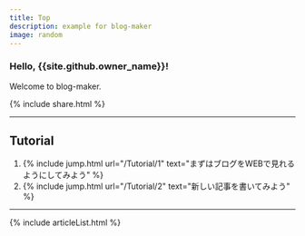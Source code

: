 ```yaml
---
title: Top
description: example for blog-maker
image: random
---
```


### Hello, {{site.github.owner_name}}!
Welcome to blog-maker.

{% include share.html %}

---

## Tutorial
1. {% include jump.html url="/Tutorial/1" text="まずはブログをWEBで見れるようにしてみよう" %}
2. {% include jump.html url="/Tutorial/2" text="新しい記事を書いてみよう" %}

---

{% include articleList.html %}

